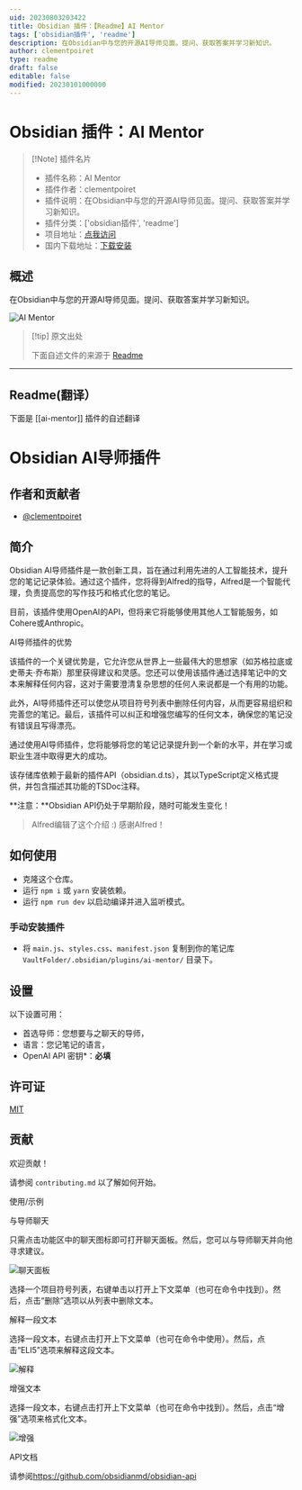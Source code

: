 ```yaml
---
uid: 20230803203422
title: Obsidian 插件：【Readme】AI Mentor
tags: ['obsidian插件', 'readme']
description: 在Obsidian中与您的开源AI导师见面。提问、获取答案并学习新知识。
author: clementpoiret
type: readme
draft: false
editable: false
modified: 20230101000000
---
```


# Obsidian 插件：AI Mentor

> [!Note] 插件名片
> - 插件名称：AI Mentor
> - 插件作者：clementpoiret
> - 插件说明：在Obsidian中与您的开源AI导师见面。提问、获取答案并学习新知识。
> - 插件分类：['obsidian插件', 'readme']
> - 项目地址：[点我访问](https://github.com/clementpoiret/ai-mentor)
> - 国内下载地址：[下载安装](https://pkmer.cn/products/plugin/pluginMarket/?ai-mentor)

## 概述

在Obsidian中与您的开源AI导师见面。提问、获取答案并学习新知识。

![AI Mentor](https://cdn.pkmer.cn/covers/ai-mentor.png!pkmer)

> [!tip] 原文出处
> 
>下面自述文件的来源于 [Readme](https://ghproxy.net/https://raw.githubusercontent.com/clementpoiret/ai-mentor/master/README.md)
> 

---

## Readme(翻译）

下面是 [[ai-mentor]] 插件的自述翻译


# Obsidian AI导师插件

## 作者和贡献者

- [@clementpoiret](https://www.github.com/clementpoiret)

## 简介

Obsidian AI导师插件是一款创新工具，旨在通过利用先进的人工智能技术，提升您的笔记记录体验。通过这个插件，您将得到Alfred的指导，Alfred是一个智能代理，负责提高您的写作技巧和格式化您的笔记。

目前，该插件使用OpenAI的API，但将来它将能够使用其他人工智能服务，如Cohere或Anthropic。

AI导师插件的优势

该插件的一个关键优势是，它允许您从世界上一些最伟大的思想家（如苏格拉底或史蒂夫·乔布斯）那里获得建议和灵感。您还可以使用该插件通过选择笔记中的文本来解释任何内容，这对于需要澄清复杂思想的任何人来说都是一个有用的功能。

此外，AI导师插件还可以使您从项目符号列表中删除任何内容，从而更容易组织和完善您的笔记。最后，该插件可以纠正和增强您编写的任何文本，确保您的笔记没有错误且写得漂亮。

通过使用AI导师插件，您将能够将您的笔记记录提升到一个新的水平，并在学习或职业生涯中取得更大的成功。

该存储库依赖于最新的插件API（obsidian.d.ts），其以TypeScript定义格式提供，并包含描述其功能的TSDoc注释。

**注意：**Obsidian API仍处于早期阶段，随时可能发生变化！

> Alfred编辑了这个介绍 :) 感谢Alfred！

## 如何使用

- 克隆这个仓库。
- 运行 `npm i` 或 `yarn` 安装依赖。
- 运行 `npm run dev` 以启动编译并进入监听模式。

### 手动安装插件

- 将 `main.js`、`styles.css`、`manifest.json` 复制到你的笔记库 `VaultFolder/.obsidian/plugins/ai-mentor/` 目录下。

## 设置

以下设置可用：

- 首选导师：您想要与之聊天的导师，
- 语言：您记笔记的语言，
- OpenAI API 密钥\*：**必填**

## 许可证

[MIT](https://choosealicense.com/licenses/mit/)

## 贡献

欢迎贡献！

请参阅 `contributing.md` 以了解如何开始。

使用/示例

与导师聊天

只需点击功能区中的聊天图标即可打开聊天面板。然后，您可以与导师聊天并向他寻求建议。

![聊天面板](docs/assets/chat.png)

选择一个项目符号列表，右键单击以打开上下文菜单（也可在命令中找到）。然后，点击“删除”选项以从列表中删除文本。

解释一段文本

选择一段文本，右键点击打开上下文菜单（也可在命令中使用）。然后，点击“ELI5”选项来解释这段文本。

![解释](docs/assets/eli5.png)

增强文本

选择一段文本，右键点击打开上下文菜单（也可在命令中找到）。然后，点击“增强”选项来格式化文本。

![增强](docs/assets/enhance.png)

API文档

请参阅<https://github.com/obsidianmd/obsidian-api>



